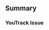 ## Summary
<!-- Provide a brief description of the changes. -->

### YouTrack Issue
<!-- List any related issues. -->
